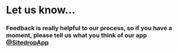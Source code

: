 # Let us know...

### Feedback is really helpful to our process, so if you have a moment, please tell us what you think of our app [@SitedropApp](http://twitter.com/sitedropapp)

